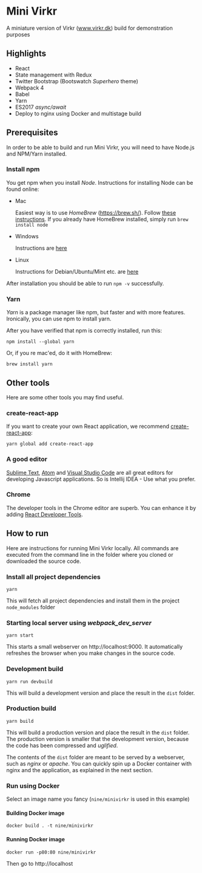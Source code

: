 # Mini Virkr

A miniature version of Virkr (www.virkr.dk) build for demonstration purposes

## Highlights
* React
* State management with Redux
* Twitter Bootstrap (Bootswatch _Superhero_ theme)
* Webpack 4
* Babel
* Yarn
* ES2017 _async/await_
* Deploy to nginx using Docker and multistage build

## Prerequisites
In order to be able to build and run Mini Virkr, you will need to have Node.js and NPM/Yarn installed.

### Install npm
You get npm when you install _Node_. Instructions for installing Node can be found online:

* Mac

    Easiest way is to use _HomeBrew_ (https://brew.sh/). Follow [these instructions](http://blog.teamtreehouse.com/install-node-js-npm-mac). If you already have HomeBrew installed, simply run `brew install node`

* Windows

    Instructions are [here](http://blog.teamtreehouse.com/install-node-js-npm-windows)

* Linux

    Instructions for Debian/Ubuntu/Mint etc. are [here](https://nodejs.org/en/download/package-manager/#debian-and-ubuntu-based-linux-distributions)

After installation you should be able to run `npm -v` successfully.

### Yarn
_Yarn_ is a package manager like npm, but faster and with more features. Ironically, you can use npm to install yarn.

After you have verified that npm is correctly installed, run this:

    npm install --global yarn

Or, if you re mac'ed, do it with HomeBrew:

    brew install yarn


## Other tools
Here are some other tools you may find useful.

### create-react-app
If you want to create your own React application, we recommend [create-react-app](https://github.com/facebook/create-react-app):

    yarn global add create-react-app

### A good editor
[Sublime Text](https://www.sublimetext.com/3), [Atom](https://atom.io/) and [Visual Studio Code](https://code.visualstudio.com/) are all great editors for developing Javascript applications. So is Intellij IDEA - Use what you prefer.

### Chrome
The developer tools in the Chrome editor are superb. You can enhance it by adding [React Developer Tools](https://chrome.google.com/webstore/detail/react-developer-tools/fmkadmapgofadopljbjfkapdkoienihi).


## How to run
Here are instructions for running Mini Virkr locally. All commands are executed from the command line in the folder where you cloned or downloaded the source code.

### Install all project dependencies
    yarn

This will fetch all project dependencies and install them in the project `node_modules` folder

### Starting local server using _webpack_dev_server_
    yarn start

This starts a small webserver on http://localhost:9000. It automatically refreshes the browser when you make changes in the source code.

### Development build
    yarn run devbuild

This will build a development version and place the result in the `dist` folder.

### Production build
    yarn build

This will build a production version and place the result in the `dist` folder. The production version is smaller that the development version, because the code has been compressed and _uglified_.

The contents of the `dist` folder are meant to be served by a webserver, such as *nginx* or *apache*. You can quickly spin up a Docker container with nginx and the application, as explained in the next section.
    
### Run using Docker
Select an image name you fancy (`nine/minivirkr` is used in this example)

#### Building Docker image
    docker build . -t nine/minivirkr

#### Running Docker image
    docker run -p80:80 nine/minivirkr

Then go to http://localhost
